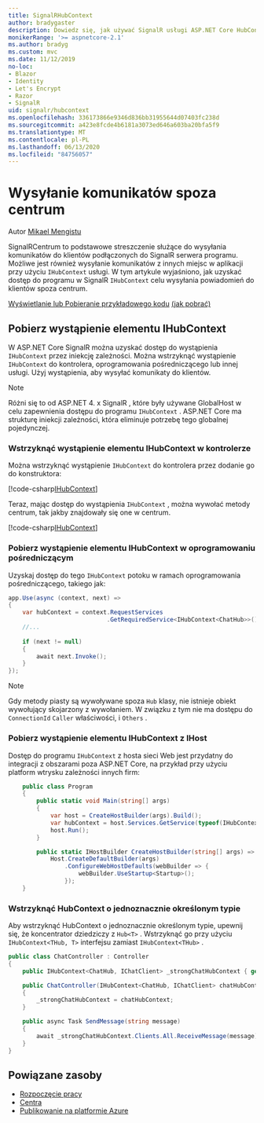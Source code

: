 ```yaml
---
title: SignalRHubContext
author: bradygaster
description: Dowiedz się, jak używać SignalR usługi ASP.NET Core HubContext do wysyłania powiadomień do klientów spoza centrum.
monikerRange: '>= aspnetcore-2.1'
ms.author: bradyg
ms.custom: mvc
ms.date: 11/12/2019
no-loc:
- Blazor
- Identity
- Let's Encrypt
- Razor
- SignalR
uid: signalr/hubcontext
ms.openlocfilehash: 336173866e9346d836bb31955644d07403fc238d
ms.sourcegitcommit: a423e8fcde4b6181a3073ed646a603ba20bfa5f9
ms.translationtype: MT
ms.contentlocale: pl-PL
ms.lasthandoff: 06/13/2020
ms.locfileid: "84756057"
---
```

# <a name="send-messages-from-outside-a-hub"></a>Wysyłanie komunikatów spoza centrum

Autor [Mikael Mengistu](https://twitter.com/MikaelM_12)

SignalRCentrum to podstawowe streszczenie służące do wysyłania komunikatów do klientów podłączonych do SignalR serwera programu. Możliwe jest również wysyłanie komunikatów z innych miejsc w aplikacji przy użyciu `IHubContext` usługi. W tym artykule wyjaśniono, jak uzyskać dostęp do programu w SignalR `IHubContext` celu wysyłania powiadomień do klientów spoza centrum.

[Wyświetlanie lub Pobieranie przykładowego kodu](https://github.com/dotnet/AspNetCore.Docs/tree/master/aspnetcore/signalr/hubcontext/sample/) [(jak pobrać)](xref:index#how-to-download-a-sample)

## <a name="get-an-instance-of-ihubcontext"></a>Pobierz wystąpienie elementu IHubContext

W ASP.NET Core SignalR można uzyskać dostęp do wystąpienia `IHubContext` przez iniekcję zależności. Można wstrzyknąć wystąpienie `IHubContext` do kontrolera, oprogramowania pośredniczącego lub innej usługi. Użyj wystąpienia, aby wysyłać komunikaty do klientów.

> [!NOTE]
> Różni się to od ASP.NET 4. x SignalR , które były używane GlobalHost w celu zapewnienia dostępu do programu `IHubContext` . ASP.NET Core ma strukturę iniekcji zależności, która eliminuje potrzebę tego globalnej pojedynczej.

### <a name="inject-an-instance-of-ihubcontext-in-a-controller"></a>Wstrzyknąć wystąpienie elementu IHubContext w kontrolerze

Można wstrzyknąć wystąpienie `IHubContext` do kontrolera przez dodanie go do konstruktora:

[!code-csharp[IHubContext](hubcontext/sample/Controllers/HomeController.cs?range=12-19,57)]

Teraz, mając dostęp do wystąpienia `IHubContext` , można wywołać metody centrum, tak jakby znajdowały się one w centrum.

[!code-csharp[IHubContext](hubcontext/sample/Controllers/HomeController.cs?range=21-25)]

### <a name="get-an-instance-of-ihubcontext-in-middleware"></a>Pobierz wystąpienie elementu IHubContext w oprogramowaniu pośredniczącym

Uzyskaj dostęp do tego `IHubContext` potoku w ramach oprogramowania pośredniczącego, takiego jak:

```csharp
app.Use(async (context, next) =>
{
    var hubContext = context.RequestServices
                            .GetRequiredService<IHubContext<ChatHub>>();
    //...
    
    if (next != null)
    {
        await next.Invoke();
    }
});
```

> [!NOTE]
> Gdy metody piasty są wywoływane spoza `Hub` klasy, nie istnieje obiekt wywołujący skojarzony z wywołaniem. W związku z tym nie ma dostępu do `ConnectionId` `Caller` właściwości, i `Others` .

### <a name="get-an-instance-of-ihubcontext-from-ihost"></a>Pobierz wystąpienie elementu IHubContext z IHost

Dostęp do programu `IHubContext` z hosta sieci Web jest przydatny do integracji z obszarami poza ASP.NET Core, na przykład przy użyciu platform wtrysku zależności innych firm:

```csharp
    public class Program
    {
        public static void Main(string[] args)
        {
            var host = CreateHostBuilder(args).Build();
            var hubContext = host.Services.GetService(typeof(IHubContext<ChatHub>));
            host.Run();
        }

        public static IHostBuilder CreateHostBuilder(string[] args) =>
            Host.CreateDefaultBuilder(args)
                .ConfigureWebHostDefaults(webBuilder => {
                    webBuilder.UseStartup<Startup>();
                });
    }
```

### <a name="inject-a-strongly-typed-hubcontext"></a>Wstrzyknąć HubContext o jednoznacznie określonym typie

Aby wstrzyknąć HubContext o jednoznacznie określonym typie, upewnij się, że koncentrator dziedziczy z `Hub<T>` . Wstrzyknąć go przy użyciu `IHubContext<THub, T>` interfejsu zamiast `IHubContext<THub>` .

```csharp
public class ChatController : Controller
{
    public IHubContext<ChatHub, IChatClient> _strongChatHubContext { get; }

    public ChatController(IHubContext<ChatHub, IChatClient> chatHubContext)
    {
        _strongChatHubContext = chatHubContext;
    }

    public async Task SendMessage(string message)
    {
        await _strongChatHubContext.Clients.All.ReceiveMessage(message);
    }
}
```

## <a name="related-resources"></a>Powiązane zasoby

* [Rozpoczęcie pracy](xref:tutorials/signalr)
* [Centra](xref:signalr/hubs)
* [Publikowanie na platformie Azure](xref:signalr/publish-to-azure-web-app)
